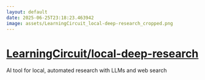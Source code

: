 ```yaml
---
layout: default
date: 2025-06-25T23:18:23.463942
image: assets/LearningCircuit_local-deep-research_cropped.png
---
```


# [LearningCircuit/local-deep-research](https://github.com/LearningCircuit/local-deep-research)

AI tool for local, automated research with LLMs and web search
